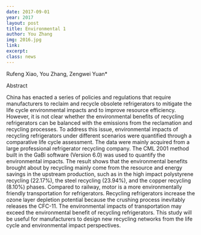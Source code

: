 ```yaml
---
date: 2017-09-01
year: 2017
layout: post
title: Environmental 1
author: You Zhang
img: 2016.jpg
link:
excerpt:
class: news
---
```


Rufeng Xiao, You Zhang, Zengwei Yuan*

Abstract

China has enacted a series of policies and regulations that require manufacturers to reclaim and recycle obsolete refrigerators to mitigate the life cycle environmental impacts and to improve resource efficiency. However, it is not clear whether the environmental benefits of recycling refrigerators can be balanced with the emissions from the reclamation and recycling processes. To address this issue, environmental impacts of recycling refrigerators under different scenarios were quantified through a comparative life cycle assessment. The data were mainly acquired from a large professional refrigerator recycling company. The CML 2001 method built in the GaBi software (Version 6.0) was used to quantify the environmental impacts. The result shows that the environmental benefits brought about by recycling mainly come from the resource and energy savings in the upstream production, such as in the high impact polystyrene recycling (22.17%), the steel recycling (23.94%), and the copper recycling (8.10%) phases. Compared to railway, motor is a more environmentally friendly transportation for refrigerators. Recycling refrigerators increase the ozone layer depletion potential because the crushing process inevitably releases the CFC-11. The environmental impacts of transportation may exceed the environmental benefit of recycling refrigerators. This study will be useful for manufacturers to design new recycling networks from the life cycle and environmental impact perspectives.
